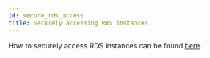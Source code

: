 ```yaml
---
id: secure_rds_access
title: Securely accessing RDS instances
---
```


How to securely access RDS instances can be found [here](../API-Playbook/rds_access).